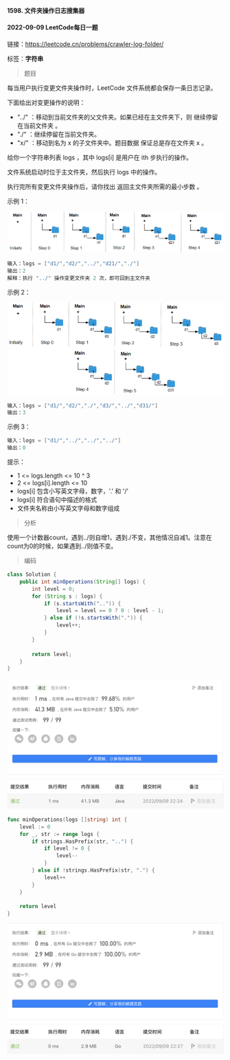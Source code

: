 #### 1598. 文件夹操作日志搜集器

#### 2022-09-09 LeetCode每日一题

链接：https://leetcode.cn/problems/crawler-log-folder/

标签：**字符串**

> 题目

每当用户执行变更文件夹操作时，LeetCode 文件系统都会保存一条日志记录。

下面给出对变更操作的说明：

- "../" ：移动到当前文件夹的父文件夹。如果已经在主文件夹下，则 继续停留在当前文件夹 。
- "./" ：继续停留在当前文件夹。
- "x/" ：移动到名为 x 的子文件夹中。题目数据 保证总是存在文件夹 x 。

给你一个字符串列表 logs ，其中 logs[i] 是用户在 ith 步执行的操作。

文件系统启动时位于主文件夹，然后执行 logs 中的操作。

执行完所有变更文件夹操作后，请你找出 返回主文件夹所需的最小步数 。

示例 1：

![img](1598.文件夹操作日志搜集器.assets/sample_11_1957.png)

```java
输入：logs = ["d1/","d2/","../","d21/","./"]
输出：2
解释：执行 "../" 操作变更文件夹 2 次，即可回到主文件夹
```

示例 2：

![img](1598.文件夹操作日志搜集器.assets/sample_22_1957.png)

```java
输入：logs = ["d1/","d2/","./","d3/","../","d31/"]
输出：3
```

示例 3：

```java
输入：logs = ["d1/","../","../","../"]
输出：0
```


提示：

- 1 <= logs.length <= 10 ^ 3
- 2 <= logs[i].length <= 10
- logs[i] 包含小写英文字母，数字，'.' 和 '/'
- logs[i] 符合语句中描述的格式
- 文件夹名称由小写英文字母和数字组成

> 分析

使用一个计数器count，遇到../则自增1，遇到./不变，其他情况自减1。注意在count为0的时候，如果遇到../则值不变。

> 编码

```java
class Solution {
    public int minOperations(String[] logs) {
        int level = 0;
        for (String s : logs) {
            if (s.startsWith("..")) {
                level = level == 0 ? 0 : level - 1;
            } else if (!s.startsWith(".")) {
                level++;
            }
        }

        return level;
    }
}
```

![image-20220909222426233](1598.文件夹操作日志搜集器.assets/image-20220909222426233-2733467.png)

```go
func minOperations(logs []string) int {
    level := 0
    for _, str := range logs {
        if strings.HasPrefix(str, "..") {
            if level != 0 {
                level--
            }
        } else if !strings.HasPrefix(str, ".") {
            level++
        }
    }

    return level
}
```

![image-20220909222734186](1598.文件夹操作日志搜集器.assets/image-20220909222734186-2733655.png)